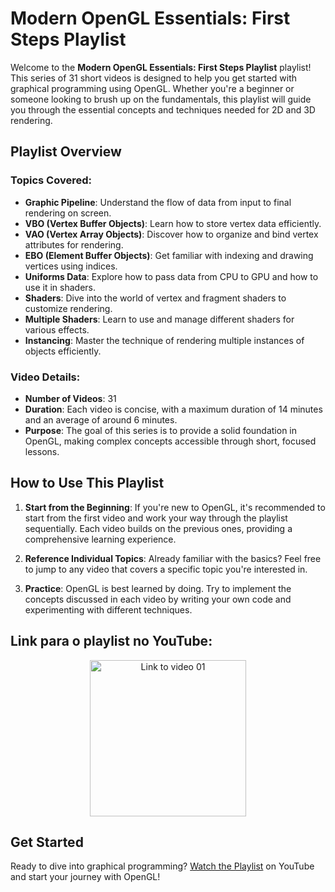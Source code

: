 # Modern OpenGL Essentials: First Steps Playlist

Welcome to the **Modern OpenGL Essentials: First Steps Playlist** playlist! This series of 31 short videos is designed to help you get started with graphical programming using OpenGL. Whether you're a beginner or someone looking to brush up on the fundamentals, this playlist will guide you through the essential concepts and techniques needed for 2D and 3D rendering.

## Playlist Overview

### Topics Covered:
- **Graphic Pipeline**: Understand the flow of data from input to final rendering on screen.
- **VBO (Vertex Buffer Objects)**: Learn how to store vertex data efficiently.
- **VAO (Vertex Array Objects)**: Discover how to organize and bind vertex attributes for rendering.
- **EBO (Element Buffer Objects)**: Get familiar with indexing and drawing vertices using indices.
- **Uniforms Data**: Explore how to pass data from CPU to GPU and how to use it in shaders.
- **Shaders**: Dive into the world of vertex and fragment shaders to customize rendering.
- **Multiple Shaders**: Learn to use and manage different shaders for various effects.
- **Instancing**: Master the technique of rendering multiple instances of objects efficiently.

### Video Details:
- **Number of Videos**: 31
- **Duration**: Each video is concise, with a maximum duration of 14 minutes and an average of around 6 minutes.
- **Purpose**: The goal of this series is to provide a solid foundation in OpenGL, making complex concepts accessible through short, focused lessons.

## How to Use This Playlist

1. **Start from the Beginning**: If you're new to OpenGL, it's recommended to start from the first video and work your way through the playlist sequentially. Each video builds on the previous ones, providing a comprehensive learning experience.
   
2. **Reference Individual Topics**: Already familiar with the basics? Feel free to jump to any video that covers a specific topic you're interested in.

3. **Practice**: OpenGL is best learned by doing. Try to implement the concepts discussed in each video by writing your own code and experimenting with different techniques.

## Link para o playlist no YouTube:
<div style="text-align: center;">
    <a href="https://youtube.com/playlist?list=PLVRDPs83ZhmfQGjLmOr6-m8VcPxjg_Jv0">
        <img src="https://img.youtube.com/vi/MqIg2InJTKM/default.jpg" alt="Link to video 01" width="250" />
    </a>
</div>

## Get Started

Ready to dive into graphical programming? [Watch the Playlist](https://www.youtube.com/playlist?list=PLVRDPs83ZhmfQGjLmOr6-m8VcPxjg_Jv0) on YouTube and start your journey with OpenGL!
